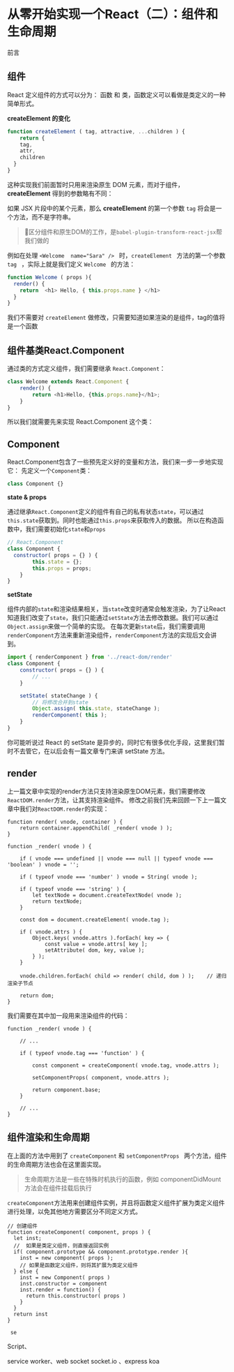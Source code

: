 # 从零开始实现一个React（二）：组件和生命周期 

前言

## 组件

React 定义组件的方式可以分为： 函数 和 类，函数定义可以看做是类定义的一种简单形式。

**createElement 的变化**

```js
function createElement ( tag, attractive, ...children ) {
	return {
    tag,
    attr,
    children
  }
}
```

这种实现我们前面暂时只用来渲染原生 DOM 元素，而对于组件， **createElement**  得到的参数略有不同：

如果 JSX 片段中的某个元素，那么 **createElement**  的第一个参数 `tag`  将会是一个方法，而不是字符串。

> 区分组件和原生DOM的工作，是`babel-plugin-transform-react-jsx`帮我们做的

例如在处理  `<Welcome  name="Sara" /> `  时，`createElement `  方法的第一个参数 `tag `  ，实际上就是我们定义  `Welcome `  的方法：

```js
function Welcome ( props ){
  render() {
    return  <h1> Hello, { this.props.name } </h1>
  }
}
```

我们不需要对 `createElement` 做修改，只需要知道如果渲染的是组件，tag的值将是一个函数

## 组件基类React.Component

通过类的方式定义组件，我们需要继承  `React.Component`：

```js
class Welcome extends React.Component {
    render() {
        return <h1>Hello, {this.props.name}</h1>;
    }
}
```

所以我们就需要先来实现 React.Component 这个类：

## Component

React.Component包含了一些预先定义好的变量和方法，我们来一步一步地实现它：
先定义一个`Component`类：

```js
class Component {}
```

**state & props**

通过继承`React.Component`定义的组件有自己的私有状态`state`，可以通过`this.state`获取到。同时也能通过`this.props`来获取传入的数据。
所以在构造函数中，我们需要初始化`state`和`props`

```js
// React.Component
class Component {
  constructor( props = {} ) {
        this.state = {};
        this.props = props;
    }
}
```

**setState**

组件内部的`state`和渲染结果相关，当`state`改变时通常会触发渲染，为了让React知道我们改变了`state`，我们只能通过`setState`方法去修改数据。我们可以通过`Object.assign`来做一个简单的实现。
在每次更新`state`后，我们需要调用`renderComponent`方法来重新渲染组件，`renderComponent`方法的实现后文会讲到。

```js
import { renderComponent } from '../react-dom/render'
class Component {
    constructor( props = {} ) {
        // ...
    }

    setState( stateChange ) {
        // 将修改合并到state
        Object.assign( this.state, stateChange );
        renderComponent( this );
    }
}

```

你可能听说过 React 的 setState 是异步的，同时它有很多优化手段，这里我们暂时不去管它，在以后会有一篇文章专门来讲 setState 方法。

## render

上一篇文章中实现的render方法只支持渲染原生DOM元素，我们需要修改`ReactDOM.render`方法，让其支持渲染组件。
修改之前我们先来回顾一下上一篇文章中我们对`ReactDOM.render`的实现：

```react
function render( vnode, container ) {
    return container.appendChild( _render( vnode ) );
}

function _render( vnode ) {

    if ( vnode === undefined || vnode === null || typeof vnode === 'boolean' ) vnode = '';

    if ( typeof vnode === 'number' ) vnode = String( vnode );

    if ( typeof vnode === 'string' ) {
        let textNode = document.createTextNode( vnode );
        return textNode;
    }

    const dom = document.createElement( vnode.tag );

    if ( vnode.attrs ) {
        Object.keys( vnode.attrs ).forEach( key => {
            const value = vnode.attrs[ key ];
            setAttribute( dom, key, value );
        } );
    }

    vnode.children.forEach( child => render( child, dom ) );    // 递归渲染子节点

    return dom; 
}
```

我们需要在其中加一段用来渲染组件的代码：

```react
function _render( vnode ) {

    // ...

    if ( typeof vnode.tag === 'function' ) {

        const component = createComponent( vnode.tag, vnode.attrs );

        setComponentProps( component, vnode.attrs );

        return component.base;
    }
    
    // ...
}
```

## 组件渲染和生命周期

在上面的方法中用到了 ` createComponent `  和  `setComponentProps `  两个方法，组件的生命周期方法也会在这里面实现。

> 生命周期方法是一些在特殊时机执行的函数，例如  componentDidMount 方法会在组件挂载后执行

`createComponent`方法用来创建组件实例，并且将函数定义组件扩展为类定义组件进行处理，以免其他地方需要区分不同定义方式。

```react
// 创建组件
function createComponent( component, props ) {
  let inst;
  //  如果是类定义组件，则直接返回实例
  if( component.prototype && component.prototype.render ){
    inst = new component( props );
    // 如果是函数定义组件，则将其扩展为类定义组件
  } else {
    inst = new Component( props )
    inst.constructor = component
    inst.render = function() {
      return this.constructor( props )
    }
  }
  return inst
}
```

` se`





Script、

service  worker、web  socket  socket.io   、express  koa  
